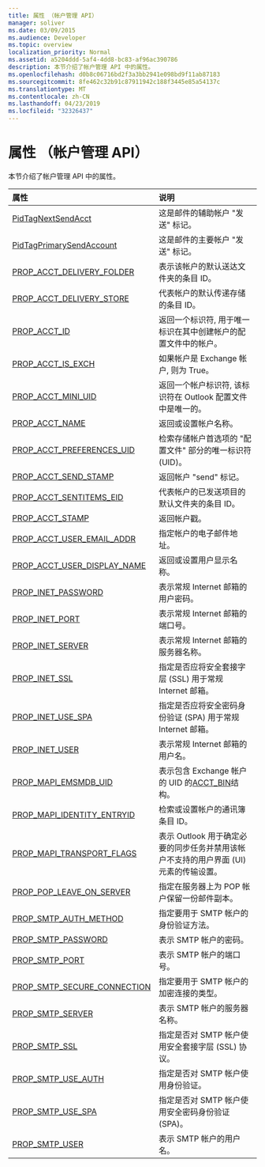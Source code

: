 ```yaml
---
title: 属性 （帐户管理 API）
manager: soliver
ms.date: 03/09/2015
ms.audience: Developer
ms.topic: overview
localization_priority: Normal
ms.assetid: a5204ddd-5af4-4dd8-bc83-af96ac390786
description: 本节介绍了帐户管理 API 中的属性。
ms.openlocfilehash: d0b8c06716bd2f3a3bb2941e098bd9f11ab87183
ms.sourcegitcommit: 8fe462c32b91c87911942c188f3445e85a54137c
ms.translationtype: MT
ms.contentlocale: zh-CN
ms.lasthandoff: 04/23/2019
ms.locfileid: "32326437"
---
```

# <a name="properties-account-management-api"></a>属性 （帐户管理 API）

本节介绍了帐户管理 API 中的属性。
  
|**属性**|**说明**|
|:-----|:-----|
|[PidTagNextSendAcct](pidtagnextsendacct.md) <br/> |这是邮件的辅助帐户 "发送" 标记。  <br/> |
|[PidTagPrimarySendAccount](pidtagprimarysendaccount.md) <br/> |这是邮件的主要帐户 "发送" 标记。  <br/> |
|[PROP_ACCT_DELIVERY_FOLDER](prop_acct_delivery_folder.md) <br/> |表示该帐户的默认送达文件夹的条目 ID。  <br/> |
|[PROP_ACCT_DELIVERY_STORE](prop_acct_delivery_store.md) <br/> |代表帐户的默认传递存储的条目 ID。  <br/> |
|[PROP_ACCT_ID](prop_acct_id.md) <br/> |返回一个标识符, 用于唯一标识在其中创建帐户的配置文件中的帐户。  <br/> |
|[PROP_ACCT_IS_EXCH](prop_acct_is_exch.md) <br/> |如果帐户是 Exchange 帐户, 则为 True。  <br/> |
|[PROP_ACCT_MINI_UID](prop_acct_mini_uid.md) <br/> |返回一个帐户标识符, 该标识符在 Outlook 配置文件中是唯一的。  <br/> |
|[PROP_ACCT_NAME](prop_acct_name.md) <br/> |返回或设置帐户名称。  <br/> |
|[PROP_ACCT_PREFERENCES_UID](prop_acct_preferences_uid.md) <br/> |检索存储帐户首选项的 "配置文件" 部分的唯一标识符 (UID)。  <br/> |
|[PROP_ACCT_SEND_STAMP](prop_acct_send_stamp.md) <br/> |返回帐户 "send" 标记。  <br/> |
|[PROP_ACCT_SENTITEMS_EID](prop_acct_sentitems_eid.md) <br/> |代表帐户的已发送项目的默认文件夹的条目 ID。  <br/> |
|[PROP_ACCT_STAMP](prop_acct_stamp.md) <br/> |返回帐户戳。  <br/> |
|[PROP_ACCT_USER_EMAIL_ADDR](prop_acct_user_email_addr.md) <br/> |指定帐户的电子邮件地址。  <br/> |
|[PROP_ACCT_USER_DISPLAY_NAME](prop_acct_user_display_name.md) <br/> |返回或设置用户显示名称。  <br/> |
|[PROP_INET_PASSWORD](prop_inet_password.md) <br/> |表示常规 Internet 邮箱的用户密码。  <br/> |
|[PROP_INET_PORT](prop_inet_port.md) <br/> |表示常规 Internet 邮箱的端口号。  <br/> |
|[PROP_INET_SERVER](prop_inet_server.md) <br/> |表示常规 Internet 邮箱的服务器名称。  <br/> |
|[PROP_INET_SSL](prop_inet_ssl.md) <br/> |指定是否应将安全套接字层 (SSL) 用于常规 Internet 邮箱。  <br/> |
|[PROP_INET_USE_SPA](prop_inet_use_spa.md) <br/> |指定是否应将安全密码身份验证 (SPA) 用于常规 Internet 邮箱。  <br/> |
|[PROP_INET_USER](prop_inet_user.md) <br/> |表示常规 Internet 邮箱的用户名。  <br/> |
|[PROP_MAPI_EMSMDB_UID](prop_mapi_emsmdb_uid.md) <br/> |表示包含 Exchange 帐户的 UID 的[ACCT_BIN](acct_bin.md)结构。  <br/> |
|[PROP_MAPI_IDENTITY_ENTRYID](prop_mapi_identity_entryid.md) <br/> |检索或设置帐户的通讯簿条目 ID。  <br/> |
|[PROP_MAPI_TRANSPORT_FLAGS](prop_mapi_transport_flags.md) <br/> |表示 Outlook 用于确定必要的同步任务并禁用该帐户不支持的用户界面 (UI) 元素的传输设置。  <br/> |
|[PROP_POP_LEAVE_ON_SERVER](prop_pop_leave_on_server.md) <br/> |指定在服务器上为 POP 帐户保留一份邮件副本。  <br/> |
|[PROP_SMTP_AUTH_METHOD](prop_smtp_auth_method.md) <br/> |指定要用于 SMTP 帐户的身份验证方法。  <br/> |
|[PROP_SMTP_PASSWORD](prop_smtp_password.md) <br/> |表示 SMTP 帐户的密码。  <br/> |
|[PROP_SMTP_PORT](prop_smtp_port.md) <br/> |表示 SMTP 帐户的端口号。  <br/> |
|[PROP_SMTP_SECURE_CONNECTION](prop_smtp_secure_connection.md) <br/> |指定要用于 SMTP 帐户的加密连接的类型。  <br/> |
|[PROP_SMTP_SERVER](prop_smtp_server.md) <br/> |表示 SMTP 帐户的服务器名称。  <br/> |
|[PROP_SMTP_SSL](prop_smtp_ssl.md) <br/> |指定是否对 SMTP 帐户使用安全套接字层 (SSL) 协议。  <br/> |
|[PROP_SMTP_USE_AUTH](prop_smtp_use_auth.md) <br/> |指定是否对 SMTP 帐户使用身份验证。  <br/> |
|[PROP_SMTP_USE_SPA](prop_smtp_use_spa.md) <br/> |指定是否对 SMTP 帐户使用安全密码身份验证 (SPA)。  <br/> |
|[PROP_SMTP_USER](prop_smtp_user.md) <br/> |表示 SMTP 帐户的用户名。  <br/> |
   

